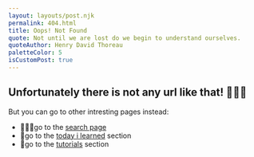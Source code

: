 ```yaml
---
layout: layouts/post.njk
permalink: 404.html
title: Oops! Not Found
quote: Not until we are lost do we begin to understand ourselves.
quoteAuthor: Henry David Thoreau
paletteColor: 5
isCustomPost: true
---
```


## Unfortunately there is not any url like that! 🤷🏻‍♀️

But you can go to other intresting pages instead:

- 🕵🏻‍♀️go to the [search page](/search)
- 📕go to the [today i learned](/til) section
- 📘go to the [tutorials](/tutorials) section
